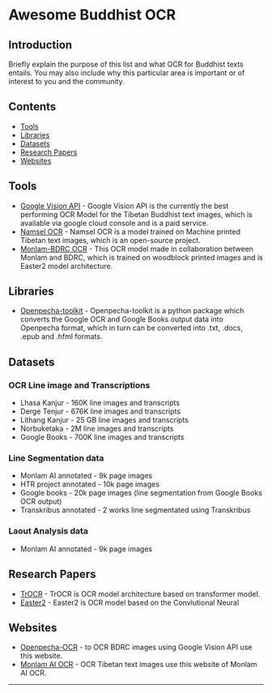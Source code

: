 # Awesome Buddhist OCR

<!-- A curated list of awesome resources related to Optical Character Recognition (OCR) for Buddhist texts. This includes tools, libraries, datasets, research papers, and more that facilitate the digital reading and processing of Buddhist scriptures and documents. -->

## Introduction

Briefly explain the purpose of this list and what OCR for Buddhist texts entails. You may also include why this particular area is important or of interest to you and the community.

## Contents

- [Tools](#tools)
- [Libraries](#libraries)
- [Datasets](#datasets)
- [Research Papers](#research-papers)
- [Websites](#websites)

## Tools

<!-- List of tools that are useful for OCR processing of Buddhist texts with description and links to the tool. -->

- [Google Vision API](https://cloud.google.com/vision/docs/drag-and-drop) - Google Vision API is the currently the best performing OCR Model for the Tibetan Buddhist text images, which is available via google cloud console and is a paid service.
- [Namsel OCR](https://github.com/thubtenrigzin/namsel-ocr) - Namsel OCR is a model trained on Machine printed Tibetan text images, which is an open-source project.
- [Monlam-BDRC OCR](https://huggingface.co/BDRC/Woodblock/blob/main/Woodblock.onnx) - This OCR model made in collaboration between Monlam and BDRC, which is trained on woodblock printed images and is Easter2 model architecture.

## Libraries

<!-- Include libraries that support the development of OCR applications specifically tailored for Buddhist scriptures. -->

- [Openpecha-toolkit](https://github.com/OpenPecha/Toolkit) - Openpecha-toolkit is a python package which converts the Google OCR and Google Books output data into Openpecha format, which in turn can be converted into .txt, .docs, .epub and .hfml formats.
## Datasets

<!-- Mention any datasets that are particularly useful for training OCR models on Buddhist texts. -->
### OCR Line image and Transcriptions
- Lhasa Kanjur - 160K line images and transcripts
- Derge Tenjur - 676K line images and transcripts
- Lithang Kanjur - 25 GB line images and transcripts
- Norbuketaka - 2M line images and transcripts
- Google Books - 700K line images and transcripts

### Line Segmentation data
- Monlam AI annotated - 9k page images
- HTR project annotated - 10k page images
- Google books - 20k page images (line segmentation from Google Books OCR output)
- Transkribus annotated - 2 works line segmentated using Transkribus

### Laout Analysis data
- Monlam AI annotated - 9k page images

## Research Papers

<!-- Reference research papers that focus on OCR technology as it applies to Buddhist texts or similar scripts. -->

- [TrOCR](https://arxiv.org/pdf/2109.10282) - TrOCR is OCR model architecture based on transformer model.
- [Easter2](https://arxiv.org/pdf/2205.14879) - Easter2 is OCR model based on the Convlutional Neural 

## Websites

<!-- Include any websites that provide resources, forums, or articles on Buddhist OCR. -->

- [Openpecha-OCR](https://staging-tools.openpecha.org/ocr/) - to OCR BDRC images using Google Vision API use this website.
- [Monlam AI OCR](https://monlam.ai/model/ocr) - OCR Tibetan text images use this website of Monlam AI OCR.

---

